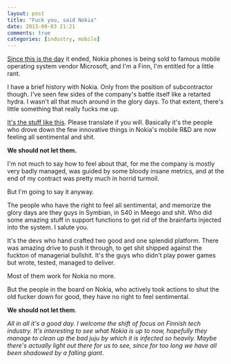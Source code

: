 ```yaml
---
layout: post
title: "Fuck you, said Nokia"
date: 2013-09-03 21:21
comments: true
categories: [industry, mobile]
---
```


[Since this is the day](http://yle.fi/uutiset/end_of_an_era_nokia_sells_phone_business_to_microsoft/6811414) it ended, Nokia phones is being sold to famous mobile operating system vendor Microsoft, and I'm a Finn, I'm entitled for a little rant.

I have a brief history with Nokia. Only from the position of subcontractor though. I've seen few sides of the company's battle itself like a retarted hydra. I wasn't all that much around in the glory days. To that extent, there's little something that really fucks me up.


[It's the stuff like this](http://yle.fi/uutiset/myyntipaatos_herkisti_siilasmaan_-_kaytin_nokiaa_jo_silloin_kun_puhelimet_olivat_liian_painavia_kannettavaksi_mukana/6813150). Please translate if you will. Basically it's the people who drove down the few innovative things in Nokia's mobile R&D are now feeling all sentimental and shit.

**We should not let them.**

I'm not much to say how to feel about that, for me the company is mostly very badly managed, was guided by some bloody insane metrics, and at the end of my contract was pretty much in horrid turmoil.

But I'm going to say it anyway.

The people who have the right to feel all sentimental, and memorize the glory days are they guys in Symbian, in S40 in Meego and shit. Who did some amazing stuff in support functions to get rid of the brainfarts injected into the system. I salute you.

It's the devs who hand crafted two good and one splendid platform. There was amazing drive to push it through, to get shit shipped against the fuckton of managerial bullshit. It's the guys who didn't play power games but wrote, tested, managed to deliver.

Most of them work for Nokia no more.

But the people in the board on Nokia, who actively took actions to shut the old fucker down for good, they have no right to feel sentimental.

**We should not let them**.

*All in all it's a good day. I welcome the shift of focus on Finnish tech industry. It's interesting to see what Nokia is up to now, hopefully they manage to clean up the bad juju by which it is infected so heavily. Maybe there's actually light out there for us to see, since for too long we have all been shadowed by a falling giant*.
